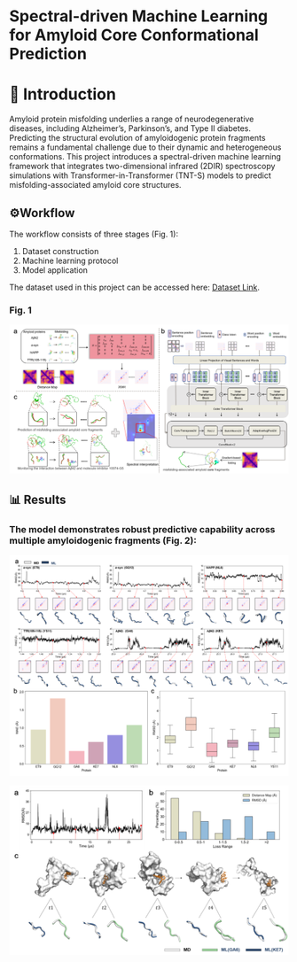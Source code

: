 # Spectral-driven Machine Learning for Amyloid Core Conformational Prediction

# 📌 Introduction
Amyloid protein misfolding underlies a range of neurodegenerative diseases, including Alzheimer’s, Parkinson’s, and Type II diabetes. Predicting the structural evolution of amyloidogenic protein fragments remains a fundamental challenge due to their dynamic and heterogeneous conformations.
This project introduces a spectral-driven machine learning framework that integrates two-dimensional infrared (2DIR) spectroscopy simulations with Transformer-in-Transformer (TNT-S) models to predict misfolding-associated amyloid core structures.

## ⚙️Workflow
The workflow consists of three stages (Fig. 1):  
1. Dataset construction  
2. Machine learning protocol  
3. Model application
   
The dataset used in this project can be accessed here: [Dataset Link](https://example.com/your-dataset-url).

### Fig. 1
![Figure 1](fig/fig1.png)

## 📊 Results
### The model demonstrates robust predictive capability across multiple amyloidogenic fragments (Fig. 2):
![Figure 2](fig/fig2.png)



![Figure 3](fig/fig3.png)
